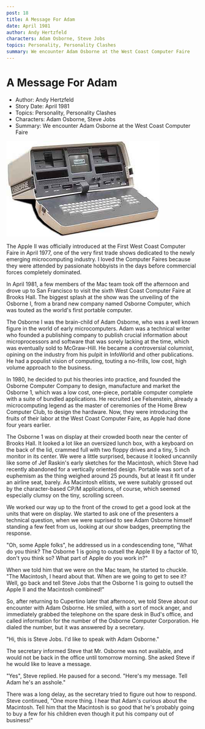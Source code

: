 ```yaml
---
post: 18
title: A Message For Adam
date: April 1981
author: Andy Hertzfeld
characters: Adam Osborne, Steve Jobs
topics: Personality, Personality Clashes
summary: We encounter Adam Osborne at the West Coast Computer Faire
---
```


# A Message For Adam
* Author: Andy Hertzfeld
* Story Date: April 1981
* Topics: Personality, Personality Clashes
* Characters: Adam Osborne, Steve Jobs
* Summary: We encounter Adam Osborne at the West Coast Computer Faire

![The Osborne 1 portable computer](images/Macintosh/osborne1.jpg) 
    
The Apple II was officially introduced at the First West Coast Computer Faire in April 1977, one of the very first trade shows dedicated to the newly emerging microcomputing industry.  I loved the Computer Faires because they were attended by passionate hobbyists in the days before commercial forces completely dominated.

In April 1981, a few members of the Mac team took off the afternoon and drove up to San Francisco to visit the sixth West Coast Computer Faire at Brooks Hall. The biggest splash at the show was the unveiling of the Osborne I, from a brand new company named Osborne Computer, which was touted as the world's first portable computer.

The Osborne I was the brain-child of Adam Osborne, who was a well known figure in the world of early microcomputers.  Adam was a technical writer who founded a publishing company to publish crucial information about microprocessors and software that was sorely lacking at the time, which was eventually sold to McGraw-Hill.  He became a controversial columnist, opining on the industry from his pulpit in InfoWorld and other publications.  He had a populist vision of computing, touting a no-frills, low cost, high volume approach to the business.

 In 1980, he decided to put his theories into practice, and founded the Osborne Computer Company to design, manufacture and market the Osborne 1, which was a low cost, one-piece, portable computer complete with a suite of bundled applications.  He recruited Lee Felsenstein, already a microcomputing legend as the master of ceremonies of the Home Brew Computer Club, to design the hardware.  Now, they were introducing the fruits of their labor at the West Coast Computer Faire, as Apple had done four years earlier.

The Osborne 1 was on display at their crowded booth near the center of Brooks Hall.   It looked a lot like an oversized lunch box, with a keyboard on the back of the lid, crammed full with two floppy drives and a tiny, 5 inch monitor in its center.  We were a little surprised, because it looked uncannily like some of Jef Raskin's early sketches for the Macintosh, which Steve had recently abandoned for a vertically oriented design.   Portable was sort of  a euphemism as the thing weighed around 25 pounds, but at least it fit under an airline seat, barely.  As Macintosh elitists, we were suitably grossed out by the character-based CP/M applications, of course, which seemed especially clumsy on the tiny, scrolling screen.

We worked our way up to the front of the crowd to get a good look at the units that were on display.  We started to ask one of the presenters a technical question, when we were suprised to see Adam Osborne himself standing a few feet from us, looking at our show badges, preempting the response.

"Oh, some Apple folks", he addressed us in a condescending tone, "What do you think?  The Osborne 1 is going to outsell the Apple II by a factor of 10, don't you think so?  What part of Apple do you work in?"

When we told him that we were on the Mac team, he started to chuckle.  "The Macintosh, I heard about that.  When are we going to get to see it?  Well,  go back and tell Steve Jobs that the Osborne 1 is going to outsell the Apple II and the Macintosh combined!"

So, after returning to Cupertino later that afternoon, we told Steve about our encounter with Adam Osborne.   He smiled, with a sort of mock anger, and immediately grabbed the telephone on the spare desk in Bud's office, and called information for the number of the Osborne Computer Corporation.   He dialed the number, but it was answered by a secretary.

"Hi, this is Steve Jobs.  I'd like to speak with Adam Osborne."

The secretary informed Steve that Mr. Osborne was not available, and would not be back in the office until tomorrow morning.  She asked Steve if he would like to leave a message.

"Yes", Steve replied.  He paused for a second.  "Here's my message.  Tell Adam he's an asshole."

There was a long delay, as the secretary tried to figure out how to respond.  Steve continued, "One more thing.  I hear that Adam's curious about the Macintosh.  Tell him that the Macintosh is so good that he's probably going to buy a few for his children even though it put his company out of business!"